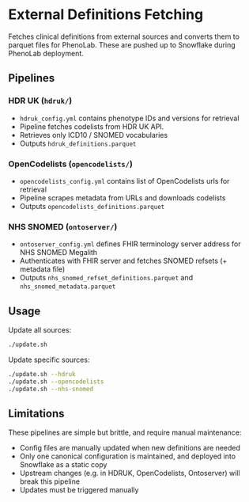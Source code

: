 # External Definitions Fetching

Fetches clinical definitions from external sources and converts them to parquet files for PhenoLab.
These are pushed up to Snowflake during PhenoLab deployment.

## Pipelines

### HDR UK (`hdruk/`)
- `hdruk_config.yml` contains phenotype IDs and versions for retrieval
- Pipeline fetches codelists from HDR UK API.
- Retrieves only ICD10 / SNOMED vocabularies
- Outputs `hdruk_definitions.parquet`

### OpenCodelists (`opencodelists/`)
- `opencodelists_config.yml` contains list of OpenCodelists urls for retrieval
- Pipeline scrapes metadata from URLs and downloads codelists
- Outputs `opencodelists_definitions.parquet`

### NHS SNOMED (`ontoserver/`)
- `ontoserver_config.yml` defines FHIR terminology server address for NHS SNOMED Megalith
- Authenticates with FHIR server and fetches SNOMED refsets (+ metadata file)
- Outputs `nhs_snomed_refset_definitions.parquet` and `nhs_snomed_metadata.parquet`

## Usage

Update all sources:
```bash
./update.sh
```

Update specific sources:
```bash
./update.sh --hdruk
./update.sh --opencodelists
./update.sh --nhs-snomed
```

## Limitations

These pipelines are simple but brittle, and require manual maintenance:
- Config files are manually updated when new definitions are needed
- Only one canonical configuration is maintained, and deployed into Snowflake as a static copy
- Upstream changes (e.g. in HDRUK, OpenCodelists, Ontoserver) will break this pipeline
- Updates must be triggered manually